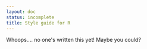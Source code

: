 ```yaml
---
layout: doc
status: incomplete
title: Style guide for R
---
```


Whoops.... no one's written this yet! Maybe you could?
